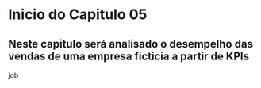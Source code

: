 # Inicio do Capitulo 05

## Neste capitulo será analisado o desempelho das vendas de uma empresa ficticia a partir de KPIs

job